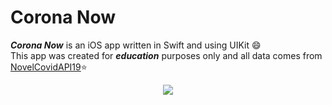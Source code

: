 # Corona Now

***Corona Now*** is an iOS app written in Swift and using UIKit :smile: </br>
This app was created for ***education*** purposes only and all data comes from [NovelCovidAPI19](http://github.com):star:

<p align="center">
  <img src="https://i.imgur.com/1j5oQgL.png">
</p>
